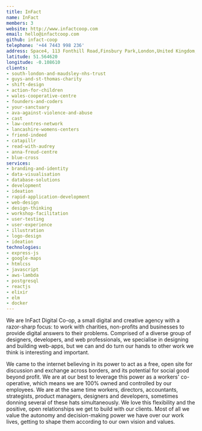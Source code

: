 ```yaml
---
title: InFact 
name: InFact
members: 3
website: http://www.infactcoop.com
email: hello@infactcoop.com
github: infact-coop
telephone: '+44 7443 998 236'
address: Space4, 113 Fonthill Road,Finsbury Park,London,United Kingdom,N4 3HH
latitude: 51.564620
longitude: -0.108610
clients: 
- south-london-and-maudsley-nhs-trust
- guys-and-st-thomas-charity
- shift-design
- action-for-children
- wales-cooperative-centre
- founders-and-coders
- your-sanctuary
- ava-against-violence-and-abuse
- cast
- law-centres-network
- lancashire-womens-centers
- friend-indeed
- catapillr
- read-with-audrey
- anna-freud-centre
- blue-cross
services: 
- branding-and-identity
- data-visualisation
- database-solutions
- development
- ideation
- rapid-application-development
- web-design
- design-thinking
- workshop-facilitation
- user-testing
- user-experience
- illustration
- logo-design
- ideation
technologies: 
- express-js
- google-maps
- htmlcss
- javascript
- aws-lambda
- postgresql
- reactjs
- elixir
- elm
- docker
---
```


We are InFact Digital Co-op, a small digital and creative agency with a razor-sharp focus: to work with charities, non-profits and businesses to provide digital answers to their problems. Comprised of a diverse group of designers, developers, and web professionals, we specialise in designing and building web-apps, but we can and do turn our hands to other work we think is interesting and important. 

We came to the internet believing in its power to act as a free, open site for discussion and exchange across borders, and its potential for social good beyond profit. We are at our best to leverage this power as a workers' co-operative, which means we are 100% owned and controlled by our employees. We are at the same time workers, directors, accountants, strategists, product managers, designers and developers, sometimes donning several of these hats simultaneously. We love this flexibility and the positive, open relationships we get to build with our clients. Most of all we value the autonomy and decision-making power we have over our work lives, getting to shape them according to our own vision and values. 
